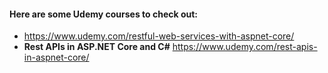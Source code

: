#### Here are some Udemy courses to check out:
- https://www.udemy.com/restful-web-services-with-aspnet-core/
- **Rest APIs in ASP.NET Core and C#**
  https://www.udemy.com/rest-apis-in-aspnet-core/
